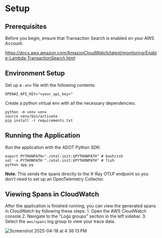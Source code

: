 # Setup

## Prerequisites

Before you begin, ensure that Transaction Search is enabled on your AWS Account.

https://docs.aws.amazon.com/AmazonCloudWatch/latest/monitoring/Enable-Lambda-TransactionSearch.html

## Environment Setup

Set up a `.env` file with the following contents:
```
OPENAI_API_KEY="<your_api_key>"
```

Create a python virtual env with all the necessary dependencies:
```
python -m venv venv
source venv/bin/activate
pip install -r requirements.txt
```

## Running the Application

Run the application with the ADOT Python SDK:
```
export PYTHONPATH="./otel-init:$PYTHONPATH" # bash/zsh
set -x PYTHONPATH "./otel-init:$PYTHONPATH" # fish
python app.py
```
**Note**: This sends the spans directly to the X-Ray OTLP endpoint so you don't need to set up an OpenTelemetry Collector.

## Viewing Spans in CloudWatch

After the application is finished running, you can view the generated spans in CloudWatch by following these steps:
    1. Open the AWS CloudWatch console
    2. Navigate to the "Logs groups" section in the left sidebar.
    3. Select the `aws/spans` log group to view your trace data.

![Screenshot 2025-04-18 at 4 36 13 PM](https://github.com/user-attachments/assets/d82e149e-9956-467d-8317-d83d2db1a160)
